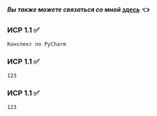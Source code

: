 
#### *Вы также можете связаться со мной [здесь](https://vk.com/nestessia) 👈*

### ИСР 1.1 ✅
    Конспект по PyCharm 


### ИСР 1.1 ✅
    123


### ИСР 1.1 ✅
    123

